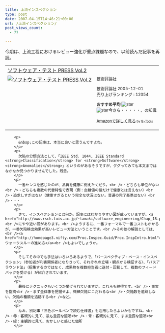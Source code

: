 ```yaml
---
title: 上流インスペクション
type: post
date: 2007-04-15T14:46:21+00:00
url: /上流インスペクション/
post_views_count:
  - 77

---
```

今期は、上流工程におけるレビュー強化が重点課題なので、以前読んだ記事を再読。

<table cellpadding="5" border="0">
  <tr>
    <td colspan="2">
      <a href="http://www.amazon.co.jp/exec/obidos/ASIN/4774125733/konnokiyotaka-22/ref=nosim/" target="_blank">ソフトウェア・テスト PRESS Vol.2</a>
    </td>
  </tr>
  
  <tr>
    <td valign="top">
      <a href="http://www.amazon.co.jp/exec/obidos/ASIN/4774125733/konnokiyotaka-22/ref=nosim/" target="_blank"><img alt="ソフトウェア・テスト PRESS Vol.2" src="https://i0.wp.com/ec1.images-amazon.com/images/P/4774125733.09._SCMZZZZZZZ_V46950482_.jpg" border="0" data-recalc-dims="1" /></a>
    </td>
    <td valign="top">
      <font size="-1">技術評論社 </p>
      <p>
        技術評論社 2005-12-01<br />売り上げランキング : 12054
      </p>
      <p>
        <strong>おすすめ平均 </strong><img alt="star" src="https://i2.wp.com/g-images.amazon.com/images/G/01/detail/stars-4-0.gif" data-recalc-dims="1" /><br /><img alt="star" src="https://i2.wp.com/g-images.amazon.com/images/G/01/detail/stars-4-0.gif" data-recalc-dims="1" />今さら・・・・・、の知識
      </p>
      <p>
        <a href="http://www.amazon.co.jp/exec/obidos/ASIN/4774125733/konnokiyotaka-22/ref=nosim/" target="_blank">Amazonで詳しく見る</a></font><font size="-2"> by <a href="http://www.goodpic.com/mt/aws/index.html">G-Tools</a></font></td> </tr> </tbody> </table> 
        
        <p>
          &nbsp;この記事は、本当に良いと思うんですよね。
        </p>
        <p>
          欠陥の分類方法として、「IEEE Std. 1044, IEEE Standard <strong>Classification</strong> for <strong>Software</strong> <strong>Anomalies</strong>」というのがあるそうですが、ググってみても本文まではなかなか見つかりませんでした。残念。
        </p>
        <p>
          一番センスを感じたのが、品質を健康に例えたくだり。<br />・どちらも単位がない<br />・どちらも複数の代替特性で表現（例：血糖値の値だけで健康とは言えない）<br />・追求しすぎはない（健康すぎるという完全な状況はない。普遍の完了基準はない）<br />・・・
        </p>
        <p>
          さて、インスペクションとは何か。記事にはわかりやすい図が載っていますが、<a href="http://www.rsch.tuis.ac.jp/~tamaki/software_engineering/Chap_18.pdf">www.rsch.tuis.ac.jp/~tamaki/<strong>software</strong>_engineering/Chap_18.pdf</a><br />にやや近い図があります。<br />ようするに、一番フォーマルで一番コストもかかるが、一番欠陥検出効果が高いレビュー方法ということです。<br />その他の解説としては、<br /><a href="http://homepage3.nifty.com/Proc.Inspec.Guid/Proc.InspIntro.html">ウォークスルーの進め方</a><br />もよいでしょうか。
        </p>
        <p>
          そしてその中でも手法はいろいろあるようで、「パースペクティブ・ベース・インスペクション」（参加者が利害関係者になりきって、それぞれの立場・観点から検証する）、「パスアラウンド法」（招集するのではなく、成果物を複数担当者に送付・回覧して、複数のフィードバックを受ける）が紹介されています。
        </p>
        <p>
          最後にテクニックもいくつか挙げられていますが、これらも納得です。<br />・事実を指摘<br />・まず全体像を把握せよ、微細欠陥にこだわるな<br />・欠陥数を追跡しない、欠陥の種類を追跡する<br />など。
        </p>
        <p>
          なお、別記事「三色ボールペンで読む仕様書」も活用したらよいかもですね。<br />・赤：客観的に見て、最も重要な箇所<br />・青：客観的に見て、まあ重要な箇所<br />・緑：主観的に見て、おかしいと感じた個所
        </p>